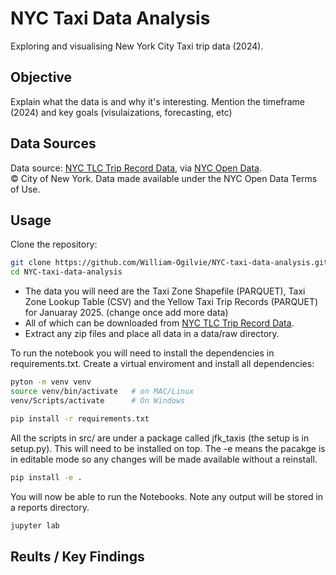 # NYC Taxi Data Analysis
Exploring and visualising New York City Taxi trip data (2024). 

## Objective
Explain what the data is and why it's interesting.
Mention the timeframe (2024) and key goals (visulaizations, forecasting, etc)

## Data Sources

Data source: [NYC TLC Trip Record Data](https://www.nyc.gov/site/tlc/about/tlc-trip-record-data.page), 
via [NYC Open Data](https://opendata.cityofnewyork.us/).  
© City of New York. Data made available under the NYC Open Data Terms of Use.

## Usage

Clone the repository:
```bash
git clone https://github.com/William-Ogilvie/NYC-taxi-data-analysis.git
cd NYC-taxi-data-analysis
```

- The data you will need are the Taxi Zone Shapefile (PARQUET), Taxi Zone Lookup Table (CSV) and the Yellow Taxi Trip Records (PARQUET) for Januaray 2025. (change once add more data)
- All of which can be downloaded from [NYC TLC Trip Record Data](https://www.nyc.gov/site/tlc/about/tlc-trip-record-data.page).
- Extract any zip files and place all data in a data/raw directory.

To run the notebook you will need to install the dependencies in requirements.txt. Create a virtual enviroment and install all dependencies:

```bash
pyton -m venv venv
source venv/bin/activate   # on MAC/Linux
venv/Scripts/activate      # On Windows
```
```bash
pip install -r requirements.txt
```

All the scripts in src/ are under a package called jfk_taxis (the setup is in setup.py). This will need to be installed on top. The -e means the pacakge is in editable mode so any changes will be made available without a reinstall.  

```bash
pip install -e .
```

You will now be able to run the Notebooks. Note any output will be stored in a reports directory. 

```bash
jupyter lab
```

## Reults / Key Findings
